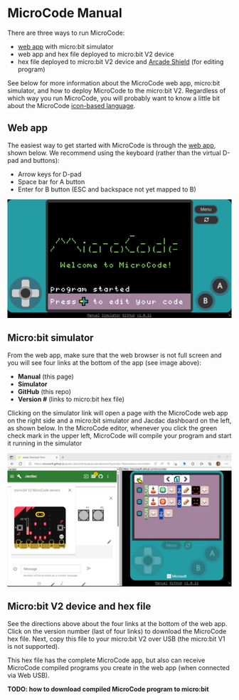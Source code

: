 # MicroCode Manual

There are three ways to run MicroCode:

-   [web app](https://microsoft.github.io/microcode) with micro:bit simulator
-   web app and hex file deployed to micro:bit V2 device
-   hex file deployed to micro:bit V2 device and [Arcade Shield](https://www.kittenbot.cc/products/newbit-arcade-shield) (for editing program)

See below for more information about the MicroCode web app, micro:bit simulator, and how to deploy MicroCode to the micro:bit V2. Regardless of which way you run MicroCode, you will probably want to know a little bit about the MicroCode [icon-based language](./language.md).

## Web app

The easiest way to get started with MicroCode is through the [web app](https://microsoft.github.io/microcode), shown below. We recommend using the keyboard (rather than the virtual D-pad and buttons):

-   Arrow keys for D-pad
-   Space bar for A button
-   Enter for B button (ESC and backspace not yet mapped to B)

![MicroCode web app](./images/webApp.jpg)

## Micro:bit simulator

From the web app, make sure that the web browser is not full screen and you will see four links at the bottom of the app (see image above):

-   **Manual** (this page)
-   **Simulator**
-   **GitHub** (this repo)
-   **Version #** (links to micro:bit hex file)

Clicking on the simulator link will open a page with the MicroCode web app on the right side and a micro:bit simulator and Jacdac dashboard on the left, as shown below. In the MicroCode editor, whenever you click the green check mark in the upper left, MicroCode will compile your program and start it running in the simulator

![micro:bit simulator and MicroCode web app](./images/webAppSimulators.jpg)

## Micro:bit V2 device and hex file

See the directions above about the four links at the bottom of the web app. Click on the version number (last of four links) to download the MicroCode hex file. Next, copy this file to your micro:bit V2 over USB (the micro:bit V1 is not supported).

This hex file has the complete MicroCode app, but also can receive MicroCode compiled programs you create in the web app (when connected via Web USB).

**TODO: how to download compiled MicroCode program to micro:bit**
